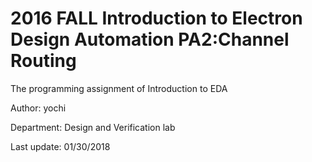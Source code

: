 # 2016 FALL Introduction to Electron Design Automation PA2:Channel Routing                                                     
The programming assignment of Introduction to EDA

Author: yochi

Department: Design and Verification lab

Last update: 01/30/2018
